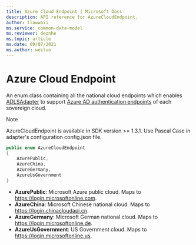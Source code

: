 ```yaml
---
title: Azure Cloud Endpoint | Microsoft Docs
description: API reference for AzureCloudEndpoint.
author: llawwaii
ms.service: common-data-model
ms.reviewer: deonhe 
ms.topic: article
ms.date: 09/07/2021
ms.author: weiluo
---
```


# Azure Cloud Endpoint

An enum class containing all the national cloud endpoints which enables [ADLSAdapter](./../storage/adlsadapter.md) to support [Azure AD authentication endpoints](https://docs.microsoft.com/azure/active-directory/develop/authentication-national-cloud#azure-ad-authentication-endpoints) of each sovereign cloud.

> [!NOTE]
> AzureCloudEndpoint is available in SDK version >= 1.3.1. Use Pascal Case in adapter's configuration config.json file.

```csharp
public enum AzureCloudEndpoint
{
    AzurePublic,
    AzureChina,
    AzureGermany,
    AzureUsGovernment
}
```

* **AzurePublic**: Microsoft Azure public cloud. Maps to https://login.microsoftonline.com.
* **AzureChina**: Microsoft Chinese national cloud. Maps to https://login.chinacloudapi.cn.
* **AzureGermany**: Microsoft German national cloud. Maps to https://login.microsoftonline.de.
* **AzureUsGovernment**: US Government cloud. Maps to https://login.microsoftonline.us.

